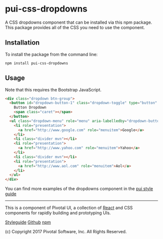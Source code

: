 # pui-css-dropdowns

A CSS dropdowns component that can be installed via this npm package.
This package provides all of the CSS you need to use the component.



## Installation

To install the package from the command line:

```
npm install pui-css-dropdowns
```

## Usage

Note that this requires the Bootstrap JavaScript.

```html
<div class="dropdown btn-group">
  <button id="dropdown-button-1" class="dropdown-toggle" type="button" data-toggle="dropdown" aria-haspopup="true" aria-expanded="false">
    Button Dropdown
    <span class="caret"></span>
  </button>
  <ul class="dropdown-menu" role="menu" aria-labelledby="dropdown-button-1">
    <li role="presentation">
      <a href="http://www.google.com" role="menuitem">Google</a>
    </li>
    <li class="divider mvn"></li>
    <li role="presentation">
      <a href="http://www.yahoo.com" role="menuitem">Yahoo</a>
    </li>
    <li class="divider mvn"></li>
    <li role="presentation">
      <a href="http://www.aol.com" role="menuitem">Aol</a>
    </li>
  </ul>
</div>
```


You can find more examples of the dropdowns component in the [pui style guide](http://styleguide.pivotal.io/)


*****************************************

This is a component of Pivotal UI, a collection of [React](https://facebook.github.io/react/) and CSS components for rapidly building and prototyping UIs.

[Styleguide](http://styleguide.pivotal.io)
[Github](https://github.com/pivotal-cf/pivotal-ui)
[npm](https://www.npmjs.com/browse/keyword/pivotal%20ui%20modularized)

(c) Copyright 2017 Pivotal Software, Inc. All Rights Reserved.

